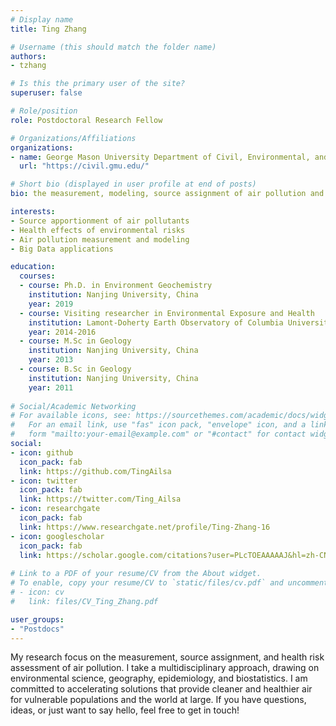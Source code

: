 ```yaml
---
# Display name
title: Ting Zhang

# Username (this should match the folder name)
authors:
- tzhang

# Is this the primary user of the site?
superuser: false

# Role/position
role: Postdoctoral Research Fellow

# Organizations/Affiliations
organizations:
- name: George Mason University Department of Civil, Environmental, and Infrastructure Engineering
  url: "https://civil.gmu.edu/"

# Short bio (displayed in user profile at end of posts)
bio: the measurement, modeling, source assignment of air pollution and related health effects

interests:
- Source apportionment of air pollutants
- Health effects of environmental risks
- Air pollution measurement and modeling
- Big Data applications 

education:
  courses: 
  - course: Ph.D. in Environment Geochemistry
    institution: Nanjing University, China
    year: 2019
  - course: Visiting researcher in Environmental Exposure and Health
    institution: Lamont-Doherty Earth Observatory of Columbia University, U.S.
    year: 2014-2016
  - course: M.Sc in Geology
    institution: Nanjing University, China
    year: 2013
  - course: B.Sc in Geology
    institution: Nanjing University, China
    year: 2011
    
# Social/Academic Networking
# For available icons, see: https://sourcethemes.com/academic/docs/widgets/#icons
#   For an email link, use "fas" icon pack, "envelope" icon, and a link in the
#   form "mailto:your-email@example.com" or "#contact" for contact widget.
social:
- icon: github
  icon_pack: fab
  link: https://github.com/TingAilsa
- icon: twitter
  icon_pack: fab
  link: https://twitter.com/Ting_Ailsa
- icon: researchgate
  icon_pack: fab
  link: https://www.researchgate.net/profile/Ting-Zhang-16
- icon: googlescholar
  icon_pack: fab
  link: https://scholar.google.com/citations?user=PLcTOEAAAAAJ&hl=zh-CN
  
# Link to a PDF of your resume/CV from the About widget.
# To enable, copy your resume/CV to `static/files/cv.pdf` and uncomment the lines below.  
# - icon: cv
#   link: files/CV_Ting_Zhang.pdf

user_groups: 
- "Postdocs"
---
```


My research focus on the measurement, source assignment, and health risk assessment of air pollution. I take a multidisciplinary approach, drawing on environmental science, geography, epidemiology, and biostatistics. I am committed to accelerating solutions that provide cleaner and healthier air for vulnerable populations and the world at large. If you have questions, ideas, or just want to say hello, feel free to get in touch!
